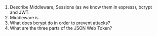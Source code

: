 <!-- Answers to the Short Answer Essay Questions go here -->

1.  Describe Middleware, Sessions (as we know them in express), bcrypt and JWT.
1.  Middleware is
1.  What does bcrypt do in order to prevent attacks?
1.  What are the three parts of the JSON Web Token?
